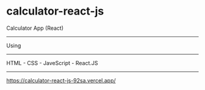 # calculator-react-js
Calculator App (React)
<hr/>
Using

<hr/>

HTML - CSS - JaveScript - React.JS  

<hr/>

https://calculator-react-js-92sa.vercel.app/
